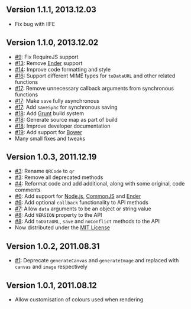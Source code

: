 ## Version 1.1.1, 2013.12.03

* Fix bug with IIFE

## Version 1.1.0, 2013.12.02

* [#9](https://github.com/neocotic/qr.js/issues/9): Fix RequireJS support
* [#13](https://github.com/neocotic/qr.js/issues/13): Remove [Ender][] support
* [#14](https://github.com/neocotic/qr.js/issues/14): Improve code formatting and style
* [#16](https://github.com/neocotic/qr.js/issues/16): Support different MIME types for `toDataURL` and other related functions
* [#17](https://github.com/neocotic/qr.js/issues/17): Remove unnecessary callback arguments from synchronous functions
* [#17](https://github.com/neocotic/qr.js/issues/17): Make `save` fully asynchronous
* [#17](https://github.com/neocotic/qr.js/issues/17): Add `saveSync` for synchronous saving
* [#18](https://github.com/neocotic/qr.js/issues/18): Add [Grunt][] build system
* [#18](https://github.com/neocotic/qr.js/issues/18): Generate source map as part of build
* [#18](https://github.com/neocotic/qr.js/issues/18): Improve developer documentation
* [#19](https://github.com/neocotic/qr.js/issues/19): Add support for [Bower][]
* Many small fixes and tweaks

## Version 1.0.3, 2011.12.19

* [#3](https://github.com/neocotic/qr.js/issues/3): Rename `QRCode` to `qr`
* [#3](https://github.com/neocotic/qr.js/issues/3): Remove all deprecated methods
* [#4](https://github.com/neocotic/qr.js/issues/4): Reformat code and add additional, along with some original, code comments
* [#6](https://github.com/neocotic/qr.js/issues/6): Add support for [Node.js][], [CommonJS][] and [Ender][]
* [#6](https://github.com/neocotic/qr.js/issues/6): Add optional `callback` functionality to API methods
* [#7](https://github.com/neocotic/qr.js/issues/7): Allow `data` arguments to be an object or string value
* [#8](https://github.com/neocotic/qr.js/issues/8): Add `VERSION` property to the API
* [#8](https://github.com/neocotic/qr.js/issues/8): Add `toDataURL`, `save` and `noConflict` methods to the API
* Now distributed under the [MIT License][]

## Version 1.0.2, 2011.08.31

* [#1](https://github.com/neocotic/qr.js/issues/1): Deprecate `generateCanvas` and `generateImage` and replaced with `canvas` and `image` respectively

## Version 1.0.1, 2011.08.12

* Allow customisation of colours used when rendering

[bower]: http://bower.io
[commonjs]: http://commonjs.org
[ender]: http://ender.no.de
[grunt]: http://gruntjs.com
[mit license]: http://en.wikipedia.org/wiki/MIT_License
[node.js]: http://nodejs.org
